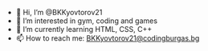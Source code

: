 - 👋 Hi, I’m @BKKyovtorov21
- 👀 I’m interested in gym, coding and games
- 🌱 I’m currently learning HTML, CSS, C++
- 📫 How to reach me: BKKyovtorov21@codingburgas.bg

